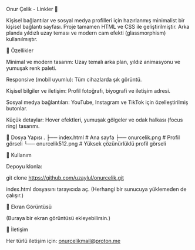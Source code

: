 Onur Çelik - Linkler 🌌

Kişisel bağlantılar ve sosyal medya profilleri için hazırlanmış minimalist bir kişisel bağlantı sayfası.
Proje tamamen HTML ve CSS ile geliştirilmiştir. Arka planda yıldızlı uzay teması ve modern cam efekti (glassmorphism) kullanılmıştır.

🎨 Özellikler

Minimal ve modern tasarım: Uzay temalı arka plan, yıldız animasyonu ve yumuşak renk paleti.

Responsive (mobil uyumlu): Tüm cihazlarda şık görüntü.

Kişisel bilgiler ve iletişim: Profil fotoğrafı, biyografi ve iletişim adresi.

Sosyal medya bağlantıları: YouTube, Instagram ve TikTok için özelleştirilmiş butonlar.

Küçük detaylar: Hover efektleri, yumuşak gölgeler ve odak halkası (focus ring) tasarımı.

📂 Dosya Yapısı
.
├── index.html        # Ana sayfa
├── onurcelik.png     # Profil görseli
└── onurcelik512.png  # Yüksek çözünürlüklü profil görseli

🚀 Kullanım

Depoyu klonla:

git clone https://github.com/uzaylul/onurcelik.git


index.html dosyasını tarayıcıda aç.
(Herhangi bir sunucuya yüklemeden de çalışır.)

📸 Ekran Görüntüsü

(Buraya bir ekran görüntüsü ekleyebilirsin.)

📧 İletişim

Her türlü iletişim için: onurcelikmail@proton.me
